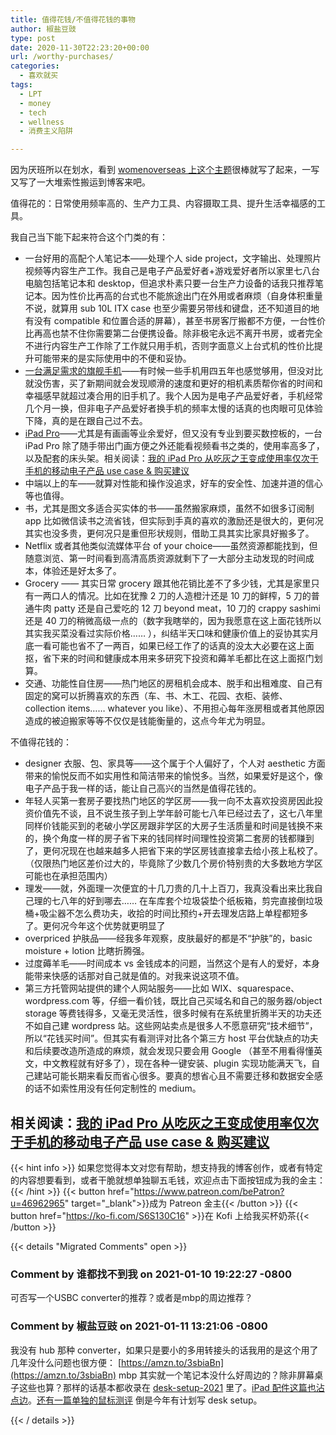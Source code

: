 ```yaml
---
title: 值得花钱/不值得花钱的事物
author: 椒盐豆豉
type: post
date: 2020-11-30T22:23:20+00:00
url: /worthy-purchases/
categories:
  - 喜欢就买
tags:
  - LPT
  - money
  - tech
  - wellness
  - 消费主义陷阱

---
```

因为厌班所以在划水，看到 [womenoverseas 上这个主题](https://womenoverseas.com/t/topic/8690/7)很棒就写了起来，一写又写了一大堆索性搬运到博客来吧。

值得花的：日常使用频率高的、生产力工具、内容摄取工具、提升生活幸福感的工具。

我自己当下能下起来符合这个门类的有：

- 一台好用的高配个人笔记本——处理个人 side project，文字输出、处理照片视频等内容生产工作。我自己是电子产品爱好者+游戏爱好者所以家里七八台电脑包括笔记本和 desktop，但追求朴素只要一台生产力设备的话我只推荐笔记本。因为性价比再高的台式也不能旅途出门在外用或者麻烦（自身体积重量不说，就算用 sub 10L ITX case 也至少需要另带线和键盘，还不知道目的地有没有 compatible 和位置合适的屏幕），甚至书房客厅搬都不方便，一台性价比再高也禁不住你需要第二台便携设备。除非极宅永远不离开书房，或者完全不进行内容生产工作除了工作就只用手机，否则字面意义上台式机的性价比提升可能带来的是实际使用中的不便和妥协。
- [一台满足需求的旗舰手机](../best-smartphone-yet-samsung-galaxy-s21-ultra-review/)——有时候一些手机用四五年也感觉够用，但没对比就没伤害，买了新期间就会发现顺滑的速度和更好的相机素质帮你省的时间和幸福感早就超过凑合用的旧手机了。我个人因为是电子产品爱好者，手机经常几个月一换，但非电子产品爱好者换手机的频率太慢的话真的也肉眼可见体验下降，真的是在跟自己过不去。
- [iPad Pro](https://amzn.to/2MVYktv)——尤其是有画画等业余爱好，但又没有专业到要买数控板的，一台 iPad Pro 除了随手带出门画方便之外还能看视频看书之类的，使用率高多了，以及配套的床头架。相关阅读：[我的 iPad Pro 从吃灰之王变成使用率仅次于手机的移动电子产品 use case & 购买建议](../ipad-pro-setup/)
- 中端以上的车——就算对性能和操作没追求，好车的安全性、加速并道的信心等也值得。
- 书，尤其是图文多适合买实体的书——虽然搬家麻烦，虽然不如很多订阅制 app 比如微信读书之流省钱，但实际到手真的喜欢的激励还是很大的，更何况其实也没多贵，更何况只是重但形状规则，借助工具其实比家具好搬多了。
- Netflix 或者其他类似流媒体平台 of your choice——虽然资源都能找到，但随意浏览、第一时间看到高清高质资源就剩下了一大部分主动发现的时间成本，体验还是好太多了。
- Grocery —— 其实日常 grocery 跟其他花销比差不了多少钱，尤其是家里只有一两口人的情况。比如在犹豫 2 刀的人造橙汁还是 10 刀的鲜榨，5 刀的普通牛肉 patty 还是自己爱吃的 12 刀 beyond meat，10 刀的 crappy sashimi 还是 40 刀的稍微高级一点的（数字我瞎举的，因为我愿意在这上面花钱所以其实我买菜没看过实际价格…… ），纠结半天口味和健康价值上的妥协其实月底一看可能也省不了一两百，如果已经工作了的话真的没太大必要在这上面抠，省下来的时间和健康成本用来多研究下投资和薅羊毛都比在这上面抠门划算。
- 交通、功能性自住房——热门地区的房租机会成本、脱手和出租难度、自己有固定的窝可以折腾喜欢的东西（车、书、木工、花园、衣柜、装修、collection items…… whatever you like）、不用担心每年涨房租或者其他原因造成的被迫搬家等等不仅仅是钱能衡量的，这点今年尤为明显。

不值得花钱的：

- designer 衣服、包、家具等——这个属于个人偏好了，个人对 aesthetic 方面带来的愉悦反而不如实用性和简洁带来的愉悦多。当然，如果爱好是这个，像电子产品于我一样的话，能让自己高兴的当然是值得花钱的。
- 年轻人买第一套房子要找热门地区的学区房——我一向不太喜欢投资房因此投资价值先不谈，且不说生孩子到上学年龄可能七八年已经过去了，这七八年里同样价钱能买到的老破小学区房跟非学区的大房子生活质量和时间是钱换不来的，换个角度一样的房子省下来的钱同样时间理性投资第二套房的钱都赚到了，更何况现在也越来越多人把省下来的学区房钱直接拿去给小孩上私校了。（仅限热门地区差价过大的，毕竟除了少数几个房价特别贵的大多数地方学区可能也在承担范围内）
- 理发——就，外面理一次便宜的十几刀贵的几十上百刀，我真没看出来比我自己理的七八年的好到哪去…… 在车库套个垃圾袋垫个纸板箱，剪完直接倒垃圾桶+吸尘器不怎么费功夫，收拾的时间比预约+开去理发店路上单程都短多了。更何况今年这个优势就更明显了
- overpriced 护肤品——经我多年观察，皮肤最好的都是不“护肤”的，basic moisture + lotion 比瞎折腾强。
- 过度薅羊毛——时间成本 vs 金钱成本的问题，当然这个是有人的爱好，本身能带来快感的话那对自己就是值的。对我来说这项不值。
- 第三方托管网站提供的建个人网站服务——比如 WIX、squarespace、wordpress.com 等，仔细一看价钱，既比自己买域名和自己的服务器/object storage 等费钱得多，又毫无灵活性，很多时候有在系统里折腾半天的功夫还不如自己建 wordpress 站。这些网站卖点是很多人不愿意研究“技术细节”，所以“花钱买时间”。但其实有看测评对比各个第三方 host 平台优缺点的功夫和后续要改造所造成的麻烦，就会发现只要会用 Google （甚至不用看得懂英文，中文教程就有好多了），现在各种一键安装、plugin 实现功能满天飞，自己建站可能长期来看反而省心很多。要真的想省心且不需要迁移和数据安全感的话不如索性用没有任何定制性的 medium。

相关阅读：**[我的 iPad Pro 从吃灰之王变成使用率仅次于手机的移动电子产品 use case & 购买建议](../ipad-pro-setup/)**
---
{{< hint info >}}
如果您觉得本文对您有帮助，想支持我的博客创作，或者有特定的内容想要看到，或者干脆就想单独聊五毛钱，欢迎点击下面按钮成为我的金主：
{{< /hint >}}
{{< button href="https://www.patreon.com/bePatron?u=46962965" target="_blank">}}成为 Patreon 金主{{< /button >}}
{{< button href="https://ko-fi.com/S6S130C16" >}}在 Kofi 上给我买杯奶茶{{< /button >}}

{{< details "Migrated Comments" open >}}

### Comment by 谁都找不到我 on 2021-01-10 19:22:27 -0800
可否写一个USBC converter的推荐？或者是mbp的周边推荐？

### Comment by 椒盐豆豉 on 2021-01-11 13:21:06 -0800
我没有 hub 那种 converter，如果只是要小的多用转接头的话我用的是这个用了几年没什么问题也很方便： [https://amzn.to/3sbiaBn](https://amzn.to/3sbiaBn)
mbp 其实就一个笔记本没什么好周边的？除非屏幕桌子这些也算？那样的话基本都收录在 [desk-setup-2021](../desk-setup-2021/) 里了。[iPad 配件这篇也沾点边](/ipad-pro-setup/)。[还有一篇单独的鼠标测评](/logitech-office-mouse-review/)
倒是今年有计划写 desk setup。

{{< / details >}}